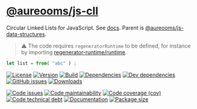 [@aureooms/js-cll](https://aureooms.github.io/js-cll)
==

Circular Linked Lists for JavaScript.
See [docs](https://aureooms.github.io/js-cll/index.html).
Parent is [@aureooms/js-data-structures](https://github.com/aureooms/js-data-structures).

> :warning: The code requires `regeneratorRuntime` to be defined, for instance by importing
> [regenerator-runtime/runtime](https://www.npmjs.com/package/regenerator-runtime).

```js
let list = from( "abc" ) ;
```

[![License](https://img.shields.io/github/license/aureooms/js-cll.svg)](https://raw.githubusercontent.com/aureooms/js-cll/main/LICENSE)
[![Version](https://img.shields.io/npm/v/@aureooms/js-cll.svg)](https://www.npmjs.org/package/@aureooms/js-cll)
[![Build](https://img.shields.io/travis/aureooms/js-cll/main.svg)](https://travis-ci.com/aureooms/js-cll/branches)
[![Dependencies](https://img.shields.io/david/aureooms/js-cll.svg)](https://david-dm.org/aureooms/js-cll)
[![Dev dependencies](https://img.shields.io/david/dev/aureooms/js-cll.svg)](https://david-dm.org/aureooms/js-cll?type=dev)
[![GitHub issues](https://img.shields.io/github/issues/aureooms/js-cll.svg)](https://github.com/aureooms/js-cll/issues)
[![Downloads](https://img.shields.io/npm/dm/@aureooms/js-cll.svg)](https://www.npmjs.org/package/@aureooms/js-cll)

[![Code issues](https://img.shields.io/codeclimate/issues/aureooms/js-cll.svg)](https://codeclimate.com/github/aureooms/js-cll/issues)
[![Code maintainability](https://img.shields.io/codeclimate/maintainability/aureooms/js-cll.svg)](https://codeclimate.com/github/aureooms/js-cll/trends/churn)
[![Code coverage (cov)](https://img.shields.io/codecov/c/gh/aureooms/js-cll/main.svg)](https://codecov.io/gh/aureooms/js-cll)
[![Code technical debt](https://img.shields.io/codeclimate/tech-debt/aureooms/js-cll.svg)](https://codeclimate.com/github/aureooms/js-cll/trends/technical_debt)
[![Documentation](https://aureooms.github.io/js-cll/badge.svg)](https://aureooms.github.io/js-cll/source.html)
[![Package size](https://img.shields.io/bundlephobia/minzip/@aureooms/js-cll)](https://bundlephobia.com/result?p=@aureooms/js-cll)
